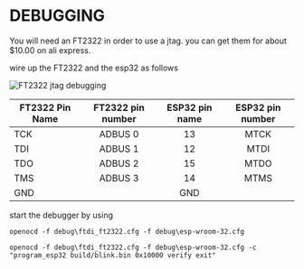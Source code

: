 
# DEBUGGING

You will need an FT2322 in order to use a jtag. you can get them for about $10.00 on ali express.

wire up the FT2322 and the esp32 as follows

![FT2322 jtag debugging][FT2322-jtag]

[FT2322-jtag]: /misc/pin%20mapping.svg "Logo Title Text 2"

| FT2322 Pin Name | FT2322 pin number | ESP32 pin name| ESP32 pin number
| --------------- |:-----------------:|:-------------:|:-------------:|
| TCK             | ADBUS 0           | 13            | MTCK  
| TDI             | ADBUS 1           | 12            | MTDI
| TDO             | ADBUS 2           | 15            | MTDO
| TMS             | ADBUS 3           | 14            | MTMS
| GND             |                   | GND           |

start the debugger by using

```
openocd -f debug\ftdi_ft2322.cfg -f debug\esp-wroom-32.cfg
```
```
openocd -f debug\ftdi_ft2322.cfg -f debug\esp-wroom-32.cfg -c "program_esp32 build/blink.bin 0x10000 verify exit"
```